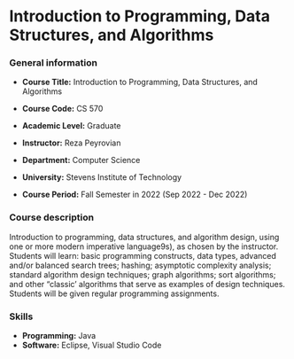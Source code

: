 # Introduction to Programming, Data Structures, and Algorithms

### General information

- **Course Title:** Introduction to Programming, Data Structures, and Algorithms

- **Course Code:** CS 570

- **Academic Level:** Graduate

- **Instructor:** Reza Peyrovian

- **Department:** Computer Science

- **University:** Stevens Institute of Technology

- **Course Period:** Fall Semester in 2022 (Sep 2022 - Dec 2022)

### Course description

Introduction to programming, data structures, and algorithm design, using one or more modern imperative language9s), as chosen by the instructor. Students will learn: basic programming constructs, data types, advanced and/or balanced search trees; hashing; asymptotic complexity analysis; standard algorithm design techniques; graph algorithms; sort algorithms; and other “classic’ algorithms that serve as examples of design techniques. Students will be given regular programming assignments.

### Skills

- **Programming:** Java
- **Software:** Eclipse, Visual Studio Code
 

